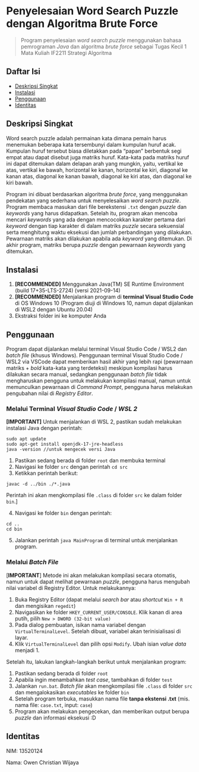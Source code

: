 # Penyelesaian Word Search Puzzle dengan Algoritma Brute Force

> Program penyelesaian _word search puzzle_ menggunakan bahasa pemrograman _Java_ dan algoritma _brute force_
> sebagai Tugas Kecil 1 Mata Kuliah IF2211 Strategi Algoritma

## Daftar Isi
- [Deskripsi Singkat](#deskripsi-singkat)
- [Instalasi](#instalasi)
- [Penggunaan](#penggunaan)
- [Identitas](#identitas)

## Deskripsi Singkat

Word search puzzle adalah permainan kata dimana pemain harus menemukan beberapa kata 
tersembunyi dalam kumpulan huruf acak. Kumpulan huruf tersebut biasa diletakkan pada “papan” 
berbentuk segi empat atau dapat disebut juga matriks huruf. Kata-kata pada matriks huruf ini dapat 
ditemukan dalam delapan arah yang mungkin, yaitu, vertikal ke atas, vertikal ke bawah, horizontal 
ke kanan, horizontal ke kiri, diagonal ke kanan atas, diagonal ke kanan bawah, diagonal ke kiri 
atas, dan diagonal ke kiri bawah. 

Program ini dibuat berdasarkan algoritma _brute force_, yang menggunakan pendekatan yang sederhana untuk 
menyelesaikan _word search puzzle_. Program membaca masukan dari file berekstensi `.txt` dengan _puzzle_
dan _keywords_ yang harus didapatkan. Setelah itu, program akan mencoba mencari _keywords_ yang ada dengan
mencocokkan karakter pertama dari _keyword_ dengan tiap karakter di dalam matriks _puzzle_ secara sekuensial
serta menghitung waktu eksekusi dan jumlah perbandingan yang dilakukan. Pewarnaan matriks akan dilakukan apabila
ada _keyword_ yang ditemukan. Di akhir program, matriks berupa _puzzle_ dengan pewarnaan _keywords_ yang ditemukan.

## Instalasi

1. **[RECOMMENDED]** Menggunakan Java(TM) SE Runtime Environment (build 17+35-LTS-2724) (versi 2021-09-14)
2. **[RECOMMENDED]** Menjalankan program di **terminal Visual Studio Code** di OS Windows 10 (Program diuji di Windows 10, namun dapat dijalankan di WSL2 dengan Ubuntu 20.04)
3. Ekstraksi folder ini ke komputer Anda

## Penggunaan

Program dapat dijalankan melalui terminal Visual Studio Code / WSL2 dan _batch file_ (khusus Windows). Penggunaan terminal Visual Studio Code / WSL2 via VSCode dapat memberikan hasil akhir yang lebih rapi (pewarnaan matriks + _bold_ kata-kata yang terdeteksi) meskipun kompilasi harus dilakukan secara manual, sedangkan penggunaan _batch file_ tidak mengharuskan pengguna untuk melakukan kompilasi manual, namun untuk memunculkan pewarnaan di _Command Prompt_, pengguna harus melakukan pengubahan nilai di _Registry Editor_.

### Melalui Terminal _Visual Studio Code_ / _WSL 2_
**[IMPORTANT]** Untuk menjalankan di WSL 2, pastikan sudah melakukan instalasi Java dengan perintah:
```
sudo apt update
sudo apt-get install openjdk-17-jre-headless
java -version //untuk mengecek versi Java
```

1. Pastikan sedang berada di folder `root` dan membuka terminal
2. Navigasi ke folder `src` dengan perintah `cd src`
3. Ketikkan perintah berikut: 
```
javac -d ../bin ./*.java
```
Perintah ini akan mengkompilasi file `.class` di folder `src` ke dalam folder `bin`.]

4. Navigasi ke folder `bin` dengan perintah:
```
cd ..
cd bin
```
5. Jalankan perintah `java MainProgram` di terminal untuk menjalankan program.


### Melalui _Batch File_

[**IMPORTANT**] Metode ini akan melakukan kompilasi secara otomatis, namun untuk dapat melihat pewarnaan _puzzle_, pengguna harus
mengubah nilai variabel di Registry Editor. Untuk melakukannya:
1. Buka Registry Editor (dapat melalui _search bar_ atau _shortcut_ `Win + R` dan mengisikan `regedit`)
2. Navigasikan ke folder `HKEY_CURRENT_USER/CONSOLE`. Klik kanan di area putih, pilih `New > DWORD (32-bit value)`
3. Pada dialog pembuatan, isikan nama variabel dengan `VirtualTerminalLevel`. Setelah dibuat, variabel akan terinisialisasi di layar.
4. Klik `VirtualTerminalLevel` dan pilih opsi `Modify`. Ubah isian _value data_ menjadi 1.

Setelah itu, lakukan langkah-langkah berikut untuk menjalankan program:
1. Pastikan sedang berada di folder `root`
2. Apabila ingin menambahkan _test case_, tambahkan di folder `test`
3. Jalankan `run.bat`. _Batch file_ akan mengkompilasi file `.class` di folder `src` dan mengalokasikan _executables_ ke folder `bin`
4. Setelah program terbuka, masukkan nama file **tanpa ekstensi .txt** (mis. nama file: `case.txt`, input: `case`)
5. Program akan melakukan pengecekan, dan memberikan output berupa _puzzle_ dan informasi eksekusi :D

## Identitas
NIM: 13520124

Nama: Owen Christian Wijaya

